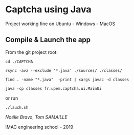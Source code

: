 # Captcha using Java

Project working fine on Ubuntu - Windows - MacOS

## Compile & Launch the app

From the git project root: 

```
cd ./CAPTCHA
```
```
rsync -avz --exclude '*.java' ./sources/ ./classes/
```
```
find . -name "*.java"  -print | xargs javac -d classes
```
```
java -cp classes fr.upem.captcha.ui.MainUi
```

or run 

```
./lauch.sh
```

*Noélie Bravo*, *Tom SAMAILLE*

IMAC engineering school - 2019

